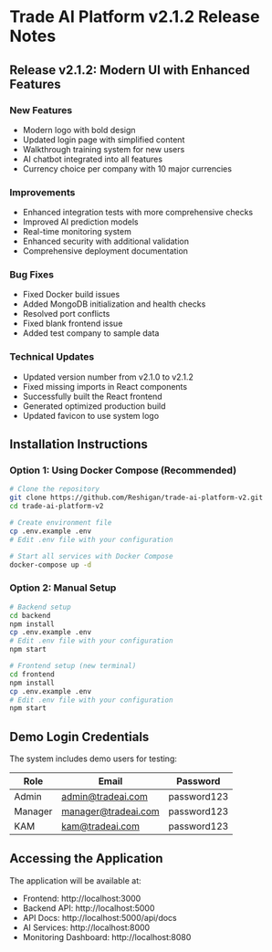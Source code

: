 # Trade AI Platform v2.1.2 Release Notes

## Release v2.1.2: Modern UI with Enhanced Features

### New Features
- Modern logo with bold design
- Updated login page with simplified content
- Walkthrough training system for new users
- AI chatbot integrated into all features
- Currency choice per company with 10 major currencies

### Improvements
- Enhanced integration tests with more comprehensive checks
- Improved AI prediction models
- Real-time monitoring system
- Enhanced security with additional validation
- Comprehensive deployment documentation

### Bug Fixes
- Fixed Docker build issues
- Added MongoDB initialization and health checks
- Resolved port conflicts
- Fixed blank frontend issue
- Added test company to sample data

### Technical Updates
- Updated version number from v2.1.0 to v2.1.2
- Fixed missing imports in React components
- Successfully built the React frontend
- Generated optimized production build
- Updated favicon to use system logo

## Installation Instructions

### Option 1: Using Docker Compose (Recommended)

```bash
# Clone the repository
git clone https://github.com/Reshigan/trade-ai-platform-v2.git
cd trade-ai-platform-v2

# Create environment file
cp .env.example .env
# Edit .env file with your configuration

# Start all services with Docker Compose
docker-compose up -d
```

### Option 2: Manual Setup

```bash
# Backend setup
cd backend
npm install
cp .env.example .env
# Edit .env file with your configuration
npm start

# Frontend setup (new terminal)
cd frontend
npm install
cp .env.example .env
# Edit .env file with your configuration
npm start
```

## Demo Login Credentials

The system includes demo users for testing:

| Role | Email | Password |
|------|-------|----------|
| Admin | admin@tradeai.com | password123 |
| Manager | manager@tradeai.com | password123 |
| KAM | kam@tradeai.com | password123 |

## Accessing the Application

The application will be available at:
- Frontend: http://localhost:3000
- Backend API: http://localhost:5000
- API Docs: http://localhost:5000/api/docs
- AI Services: http://localhost:8000
- Monitoring Dashboard: http://localhost:8080